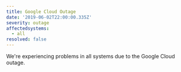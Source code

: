 ```yaml
---
title: Google Cloud Outage
date: '2019-06-02T22:00:00.335Z'
severity: outage
affectedsystems:
  - all
resolved: false
---
```


We're experiencing problems in all systems due to the Google Cloud outage.
